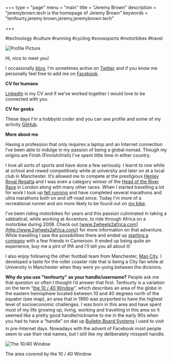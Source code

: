 +++
type = "page"
menu = "main"
title = "Jeremy Brown"
description = "jeremybrown.tech is the homepage of Jeremy Brown"
keywords = "tenfourty,jeremy brown,jeremy,jeremybrown.tech"

+++

#technology #culture #running #cycling #snowsports #motorbikes #travel

![Profile Picture](/ProfilePicture.jpg)

Hi, nice to meet you!

I occasionally [blog](https://world.hey.com/jeremybrown), I'm sometimes active on [Twitter](https://twitter.com/tenfourty) and if you know me personally feel free to add me on [Facebook](https://facebook.com/tenfourty).

**CV for humans**

[LinkedIn](https://www.linkedin.com/in/tenfourty) is my CV and if we've worked together I would love to be connected with you.

**CV for geeks**

These days I'm a hobbyist coder and you can see profile and some of my activity [GitHub](https://github.com/tenfourty).

**More about me**

Having a profession that only requires a laptop and an Internet connection I’ve been able to indulge in my passion of being a global nomad. Though my origins are Firish (Finnish/Irish) I’ve spent little time in either country.

I love all sorts of sports and have done a few seriously. I learnt to row while at school and rowed competitively while at university and later on at a local club in Manchester. It’s allowed me to compete at the prestigious [Henley Royal Regatta](http://www.hrr.co.uk) and I was even a category winner of the [Head of the River Race](http://en.wikipedia.org/wiki/Head_of_the_River_Race) in London along with many other races. When I started travelling a lot for work I took up [fell running](http://en.wikipedia.org/wiki/Fell_running) and have completed several marathons and ultra marathons both on and off-road since. Today I'm more of a recreational runner and am more likely to be found out on [my bike](https://world.hey.com/jeremybrown/2000-km-with-the-cannondale-slate-ad5cbe01).

I’ve been riding motorbikes for years and this passion culminated in taking a sabbatical, while working at Accenture, to ride through Africa on a motorbike during 2008. Check out [www.2wheels2africa.com](http://www.2wheels2africa.com/) for more information on that adventure. While travelling I saw the possibilities there and ended up [starting a company](http://limbelabssolutions.com/) with a few friends in Cameroon. It ended up being quite an experience, buy me a pint of IPA and I'll tell you all about it!

I also enjoy following the other football team from Manchester, [Man City](http://www.mcfc.co.uk/). I developed a taste for the roller coaster ride that is being a City fan while at University in Manchester when they were yo-yoing between the divisions.

**Why do you use "tenfourty" as your handle/username?** People ask me that question so often I thought I’d answer that first. Tenfourty is a variation on the term “[the 10 / 40 Window](http://en.wikipedia.org/wiki/10/40_Window")”, which describes an area of the globe in the eastern hemisphere located between 10 and 40 degrees north of the equator (see map), an area that in 1990 was purported to have the highest level of socioeconomic challenges. I was born in this area and have spent most of my life growing up, living, working and travelling in this area so it seemed like a pretty good handle/nickname to me in the early 90s when you had to have a “handle” on dial up [Bulletin Board Systems](http://en.wikipedia.org/wiki/Bulletin_board_system) I used to visit in pre-Internet days. Nowadays with the advent of Facebook most people seem to use their real names, but I still like my deliberately misspelt handle.

![The 10/40 Window](/uploads/40_Window_world_map.png)

The area covered by the 10 / 40 Window
